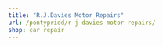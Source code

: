 ```yaml
---
title: "R.J.Davies Motor Repairs"
url: /pontypridd/r-j-davies-motor-repairs/
shop: car repair
---
```

